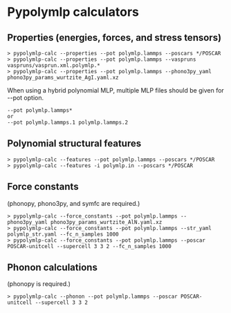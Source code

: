 # Pypolymlp calculators

## Properties (energies, forces, and stress tensors)

```
> pypolymlp-calc --properties --pot polymlp.lammps --poscars */POSCAR
> pypolymlp-calc --properties --pot polymlp.lammps --vaspruns vaspruns/vasprun.xml.polymlp.*
> pypolymlp-calc --properties --pot polymlp.lammps --phono3py_yaml phono3py_params_wurtzite_AgI.yaml.xz
```

When using a hybrid polynomial MLP, multiple MLP files should be given for --pot option.
```
--pot polymlp.lammps*
or
--pot polymlp.lammps.1 polymlp.lammps.2
```

## Polynomial structural features

```
> pypolymlp-calc --features --pot polymlp.lammps --poscars */POSCAR
> pypolymlp-calc --features -i polymlp.in --poscars */POSCAR
```

## Force constants

(phonopy, phono3py, and symfc are required.)
```
> pypolymlp-calc --force_constants --pot polymlp.lammps --phono3py_yaml phono3py_params_wurtzite_AlN.yaml.xz
> pypolymlp-calc --force_constants --pot polymlp.lammps --str_yaml polymlp_str.yaml --fc_n_samples 1000
> pypolymlp-calc --force_constants --pot polymlp.lammps --poscar POSCAR-unitcell --supercell 3 3 2 --fc_n_samples 1000
```

## Phonon calculations

(phonopy is required.)
```
> pypolymlp-calc --phonon --pot polymlp.lammps --poscar POSCAR-unitcell --supercell 3 3 2
```
